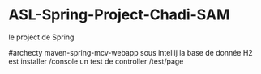 # ASL-Spring-Project-Chadi-SAM
le project de Spring

#archecty maven-spring-mcv-webapp
sous intellij
la base de donnée H2 est installer /console
un test de controller /test/page

